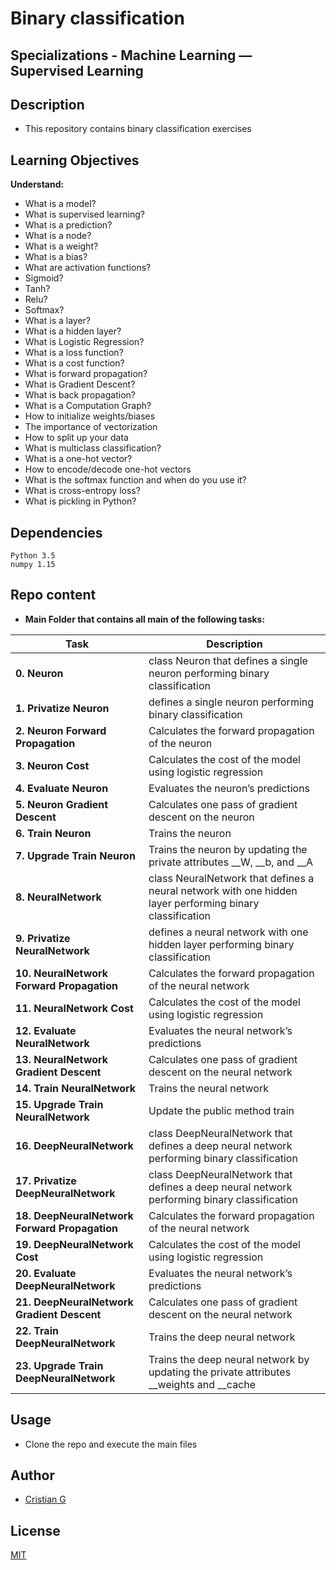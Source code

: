 # Binary classification

## Specializations - Machine Learning ― Supervised Learning

## Description

* This repository contains binary classification exercises

## Learning Objectives

**Understand:**

* What is a model?
* What is supervised learning?
* What is a prediction?
* What is a node?
* What is a weight?
* What is a bias?
* What are activation functions?
* Sigmoid?
* Tanh?
* Relu?
* Softmax?
* What is a layer?
* What is a hidden layer?
* What is Logistic Regression?
* What is a loss function?
* What is a cost function?
* What is forward propagation?
* What is Gradient Descent?
* What is back propagation?
* What is a Computation Graph?
* How to initialize weights/biases
* The importance of vectorization
* How to split up your data
* What is multiclass classification?
* What is a one-hot vector?
* How to encode/decode one-hot vectors
* What is the softmax function and when do you use it?
* What is cross-entropy loss?
* What is pickling in Python?



## Dependencies
```
Python 3.5
numpy 1.15
```

## Repo content

* **Main Folder that contains all main of the following tasks:**

| Task | Description |
| --- | --- |
|**0. Neuron** | class Neuron that defines a single neuron performing binary classification
|**1. Privatize Neuron** | defines a single neuron performing binary classification
|**2. Neuron Forward Propagation** | Calculates the forward propagation of the neuron
|**3. Neuron Cost** | Calculates the cost of the model using logistic regression
|**4. Evaluate Neuron** | Evaluates the neuron’s predictions
|**5. Neuron Gradient Descent** | Calculates one pass of gradient descent on the neuron
|**6. Train Neuron** | Trains the neuron
|**7. Upgrade Train Neuron** | Trains the neuron by updating the private attributes __W, __b, and __A
|**8. NeuralNetwork** | class NeuralNetwork that defines a neural network with one hidden layer performing binary classification
|**9. Privatize NeuralNetwork** | defines a neural network with one hidden layer performing binary classification
|**10. NeuralNetwork Forward Propagation** | Calculates the forward propagation of the neural network
|**11. NeuralNetwork Cost** | Calculates the cost of the model using logistic regression
|**12. Evaluate NeuralNetwork** | Evaluates the neural network’s predictions
|**13. NeuralNetwork Gradient Descent** | Calculates one pass of gradient descent on the neural network
|**14. Train NeuralNetwork** | Trains the neural network
|**15. Upgrade Train NeuralNetwork** | Update the public method train
|**16. DeepNeuralNetwork** | class DeepNeuralNetwork that defines a deep neural network performing binary classification
|**17. Privatize DeepNeuralNetwork** | class DeepNeuralNetwork that defines a deep neural network performing binary classification
|**18. DeepNeuralNetwork Forward Propagation** | Calculates the forward propagation of the neural network
|**19. DeepNeuralNetwork Cost** | Calculates the cost of the model using logistic regression
|**20. Evaluate DeepNeuralNetwork** | Evaluates the neural network’s predictions
|**21. DeepNeuralNetwork Gradient Descent** | Calculates one pass of gradient descent on the neural network
|**22. Train DeepNeuralNetwork** | Trains the deep neural network
|**23. Upgrade Train DeepNeuralNetwork** | Trains the deep neural network by updating the private attributes __weights and __cache

## Usage
* Clone the repo and execute the main files

## Author
- [Cristian G](https://github.com/cristian-fg)

## License
[MIT](https://choosealicense.com/licenses/mit/)
